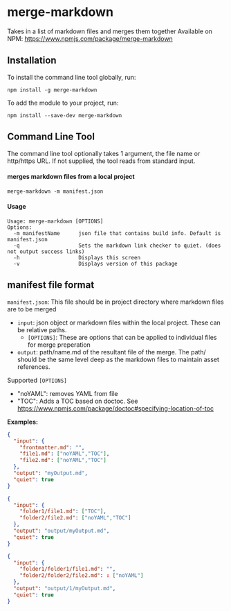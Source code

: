 # merge-markdown
Takes in a list of markdown files and merges them together
Available on NPM: https://www.npmjs.com/package/merge-markdown

## Installation
To install the command line tool globally, run:

```shell
npm install -g merge-markdown
```

To add the module to your project, run:

```shell
npm install --save-dev merge-markdown
```

## Command Line Tool

The command line tool optionally takes 1 argument, the file name or http/https URL.
If not supplied, the tool reads from standard input.

#### merges markdown files from a local project

```shell
merge-markdown -m manifest.json
```

#### Usage

```shell
Usage: merge-markdown [OPTIONS]
Options:
  -m manifestName      json file that contains build info. Default is manifest.json
  -q                   Sets the markdown link checker to quiet. (does not output success links)
  -h                   Displays this screen
  -v                   Displays version of this package
```

## manifest file format

`manifest.json`:
This file should be in project directory where markdown files are to be merged

* `input`: json object or markdown files within the local project. These can be relative paths.
  * `[OPTIONS]`: These are options that can be applied to individual files for merge preperation 
* `output`: path/name.md of the resultant file of the merge. The path/ should be the same level deep as the markdown files to maintain asset references.

Supported `[OPTIONS]`
* "noYAML": removes YAML from file
* "TOC": Adds a TOC based on doctoc. See https://www.npmjs.com/package/doctoc#specifying-location-of-toc 

**Examples:**

```json
{
  "input": {
    "frontmatter.md": "",
    "file1.md": ["noYAML","TOC"],
    "file2.md": ["noYAML","TOC"]
  },
  "output": "myOutput.md",
  "quiet": true
}
```
```json
{
  "input": {
    "folder1/file1.md": ["TOC"],
    "folder2/file2.md": ["noYAML","TOC"]
  },
  "output": "output/myOutput.md",
  "quiet": true
}
```
```json
{
  "input": {
    "folder1/folder1/file1.md": "",
    "folder2/folder2/file2.md": : ["noYAML"]
  },
  "output": "output/1/myOutput.md",
  "quiet": true
}
```